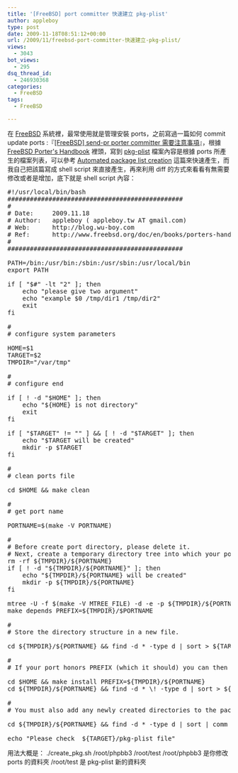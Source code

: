 ```yaml
---
title: '[FreeBSD] port committer 快速建立 pkg-plist'
author: appleboy
type: post
date: 2009-11-18T08:51:12+00:00
url: /2009/11/freebsd-port-committer-快速建立-pkg-plist/
views:
  - 3043
bot_views:
  - 295
dsq_thread_id:
  - 246930368
categories:
  - FreeBSD
tags:
  - FreeBSD

---
```

在 [FreeBSD][1] 系統裡，最常使用就是管理安裝 ports，之前寫過一篇如何 commit update ports :『[[FreeBSD] send-pr porter committer 需要注意事項][2]』，根據 [FreeBSD Porter's Handbook][3] 裡頭，寫到 [pkg-plist][4] 檔案內容是根據 ports 所產生的檔案列表，可以參考 [Automated package list creation][5] 這篇來快速產生，而我自己把該篇寫成 shell script 來直接產生，再來利用 diff 的方式來看看有無需要修改或者是增加，底下就是 shell script 內容： 

<pre class="brush: bash; title: ; notranslate" title="">#!/usr/local/bin/bash
###############################################
#
# Date:	    2009.11.18
# Author:   appleboy ( appleboy.tw AT gmail.com)
# Web:	    http://blog.wu-boy.com
# Ref:	    http://www.freebsd.org/doc/en/books/porters-handbook/plist-autoplist.html
#
###############################################

PATH=/bin:/usr/bin:/sbin:/usr/sbin:/usr/local/bin
export PATH

if [ "$#" -lt "2" ]; then
    echo "please give two argument"
    echo "example $0 /tmp/dir1 /tmp/dir2"
    exit
fi

#
# configure system parameters

HOME=$1
TARGET=$2
TMPDIR="/var/tmp"

#
# configure end

if [ ! -d "$HOME" ]; then
    echo "${HOME} is not directory"
    exit
fi

if [ "$TARGET" != "" ] && [ ! -d "$TARGET" ]; then
    echo "$TARGET will be created"
    mkdir -p $TARGET
fi

#
# clean ports file

cd $HOME && make clean

#
# get port name 

PORTNAME=$(make -V PORTNAME)

#
# Before create port directory, please delete it.
# Next, create a temporary directory tree into which your port can be installed, and install any dependencies.
rm -rf ${TMPDIR}/${PORTNAME}
if [ ! -d "${TMPDIR}/${PORTNAME}" ]; then
    echo "${TMPDIR}/${PORTNAME} will be created"
    mkdir -p ${TMPDIR}/${PORTNAME}
fi

mtree -U -f $(make -V MTREE_FILE) -d -e -p ${TMPDIR}/${PORTNAME}
make depends PREFIX=${TMPDIR}/$PORTNAME

#
# Store the directory structure in a new file.

cd ${TMPDIR}/${PORTNAME} && find -d * -type d | sort > ${TARGET}/OLD-DIRS

#
# If your port honors PREFIX (which it should) you can then install the port and create the package list.

cd $HOME && make install PREFIX=${TMPDIR}/${PORTNAME}
cd ${TMPDIR}/${PORTNAME} && find -d * \! -type d | sort > ${TARGET}/pkg-plist

#
# You must also add any newly created directories to the packing list.

cd ${TMPDIR}/${PORTNAME} && find -d * -type d | sort | comm -13 ${TARGET}/OLD-DIRS - | sort -r | sed -e 's#^#@dirrm #' >> ${TARGET}/pkg-plist

echo "Please check  ${TARGET}/pkg-plist file"
</pre> 用法大概是： ./create_pkg.sh /root/phpbb3 /root/test /root/phpbb3 是你修改 ports 的資料夾 /root/test 是 pkg-plist 新的資料夾

 [1]: http://www.freebsd.org/
 [2]: http://blog.wu-boy.com/2009/09/22/1670/
 [3]: http://www.freebsd.org/doc/en/books/porters-handbook/
 [4]: http://www.freebsd.org/doc/en/books/porters-handbook/porting-desc.html#AEN100
 [5]: http://www.freebsd.org/doc/en/books/porters-handbook/plist-autoplist.html